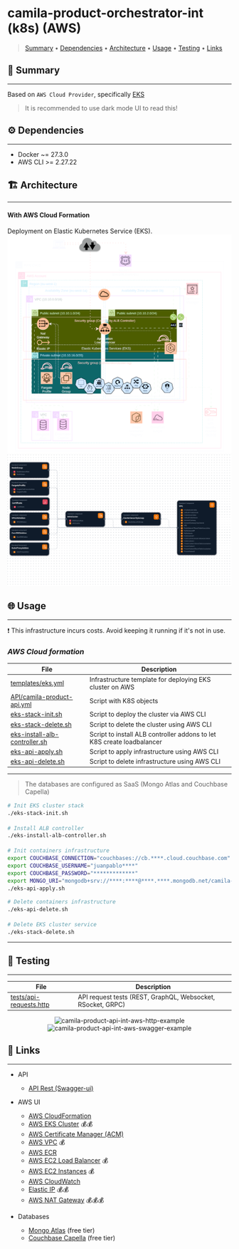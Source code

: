 # camila-product-orchestrator-int (k8s) (AWS)

> [Summary](#-summary)
  • [Dependencies](#-dependencies)
  • [Architecture](#-architecture)
  • [Usage](#-usage)
  • [Testing](#-testing)
  • [Links](#-links)

## 📜 Summary

---

Based on `AWS Cloud Provider`, specifically [EKS](https://aws.amazon.com/es/eks/)

> It is recommended to use dark mode UI to read this!

## ⚙️ Dependencies

---

* Docker ~= 27.3.0
* AWS CLI >= 2.27.22

## 🏗️ Architecture

---

<p style="text-align: center">

  <h4>With AWS Cloud Formation</h4>
  Deployment on Elastic Kubernetes Service (EKS).

  <img src="images/camila-eks-aws-cf-diagram.svg" alt="camila-eks-aws-cf-diagram" />
  <img src="images/application-composer-camila-eks-stack.png" alt="application-composer" />

</p>

## 🌐 Usage

---

❗ This infrastructure incurs costs. Avoid keeping it running if it's not in use.

### _AWS Cloud formation_

| File                                                                            | Description                                                            |
|---------------------------------------------------------------------------------|------------------------------------------------------------------------|
| [templates/eks.yml](cloudformation/templates/eks.yml)                           | Infrastructure template for deploying EKS cluster on AWS               |
| [API/camila-product-api.yml](cloudformation/API/camila-product-api.yml)         | Script with K8S objects                                                |
| [eks-stack-init.sh](cloudformation/eks-stack-init.sh)                           | Script to deploy the cluster via AWS CLI                               |
| [eks-stack-delete.sh](cloudformation/eks-stack-delete.sh)                       | Script to delete the cluster using AWS CLI                             |
| [eks-install-alb-controller.sh](cloudformation/eks-install-alb-controller.sh)   | Script to install ALB controller addons to let K8S create loadbalancer |
| [eks-api-apply.sh](cloudformation/eks-api-apply.sh)                             | Script to apply infrastructure using AWS CLI                           |
| [eks-api-delete.sh](cloudformation/eks-api-delete.sh)                           | Script to delete infrastructure using AWS CLI                          |

---

> The databases are configured as SaaS (Mongo Atlas and Couchbase Capella)

```bash
# Init EKS cluster stack 
./eks-stack-init.sh

# Install ALB controller
./eks-install-alb-controller.sh

# Init containers infrastructure
export COUCHBASE_CONNECTION="couchbases://cb.****.cloud.couchbase.com"
export COUCHBASE_USERNAME="juanpablo****"
export COUCHBASE_PASSWORD="*************"
export MONGO_URI="mongodb+srv://****:****@****.****.mongodb.net/camila-db?ssl=true&retryWrites=true&w=majority&maxPoolSize=200&connectTimeoutMS=5000&timeoutMS=120000"
./eks-api-apply.sh
```

```bash
# Delete containers infrastructure
./eks-api-delete.sh

# Delete EKS cluster service
./eks-stack-delete.sh
```

---

## 🧪 Testing

---

| File                                               | Description                                                 |
|----------------------------------------------------|-------------------------------------------------------------|
| [tests/api-requests.http](tests/api-requests.http) | API request tests (REST, GraphQL, Websocket, RSocket, GRPC) |

<p style="text-align: center">
  <img src="images/camila-product-api-int-aws-http-example.gif" alt="camila-product-api-int-aws-http-example">
  <img src="images/camila-product-api-int-aws-swagger-example.gif" alt="camila-product-api-int-aws-swagger-example">
</p>

## 🔗 Links

---

* API
  * [API Rest (Swagger-ui)](https://poc.jpje-kops.xyz/product-int/api/webjars/swagger-ui/index.html#/)

* AWS UI
  * [AWS CloudFormation](https://eu-west-1.console.aws.amazon.com/cloudformation/home?region=eu-west-1#/stacks?filteringText=&filteringStatus=active&viewNested=true)
  * [AWS EKS Cluster](https://eu-west-1.console.aws.amazon.com/eks/home?region=eu-west-1#/clusters) 💰💰
  * [AWS Certificate Manager (ACM)](https://eu-west-1.console.aws.amazon.com/acm/home?region=eu-west-1#/certificates/list)
  * [AWS VPC](https://eu-west-1.console.aws.amazon.com/vpcconsole/home?region=eu-west-1#vpcs) 💰
  * [AWS ECR](https://eu-west-1.console.aws.amazon.com/ecr/repositories/private/546053716955/camila-product-api?region=eu-west-1)
  * [AWS EC2 Load Balancer](https://eu-west-1.console.aws.amazon.com/ec2/home?region=eu-west-1#LoadBalancers) 💰
  * [AWS EC2 Instances](https://eu-west-1.console.aws.amazon.com/ec2/home?region=eu-west-1#Instances) 💰
  * [AWS CloudWatch](https://eu-west-1.console.aws.amazon.com/cloudwatch/home?region=eu-west-1#logsV2:log-groups)
  * [Elastic IP](https://eu-west-1.console.aws.amazon.com/vpcconsole/home?region=eu-west-1#Addresses) 💰💰
  * [AWS NAT Gateway](https://eu-west-1.console.aws.amazon.com/vpcconsole/home?region=eu-west-1#NatGateways) 💰💰💰

* Databases
  * [Mongo Atlas](https://cloud.mongodb.com/v2/665f45371f34d90e0237aca0#/overview) (free tier)
  * [Couchbase Capella](https://cloud.couchbase.com/databases?oid=6436d8a0-3909-4aea-8ff7-1673510b6c11) (free tier)

